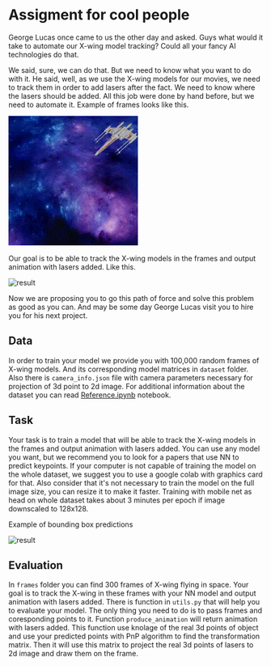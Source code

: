 # Assigment for cool people

George Lucas once came to us the other day and asked. Guys what would it take to automate our X-wing model tracking? 
Could all your fancy AI technologies do that.

We said, sure, we can do that. But we need to know what you want to do with it. 
He said, well, as we use the X-wing models for our movies, we need to track them in order to add lasers after the fact. 
We need to know where the lasers should be added.
All this job were done by hand before, but we need to automate it. 
Example of frames looks like this.

![xwing](frames/xwing.gif)

Our goal is to be able to track the X-wing models in the frames and output animation with lasers added.
Like this.

![result](result/pewpew.gif)

Now we are proposing you to go this path of force and solve this problem as good as you can.
And may be some day George Lucas visit you to hire you for his next project.

## Data
In order to train your model we provide you with 100,000 random frames of X-wing models. 
And its corresponding model matrices in `dataset` folder. 
Also there is `camera_info.json` file with camera parameters necessary for projection of 3d point to 2d image.
For additional information about the dataset you can read [Reference.ipynb](Reference.ipynb) notebook.


## Task
Your task is to train a model that will be able to track the X-wing models in the frames and output animation with lasers added.
You can use any model you want, but we recommend you to look for a papers that use NN to predict keypoints.
If your computer is not capable of training the model on the whole dataset, we suggest you to use a google colab with graphics card for that.
Also consider that it's not necessary to train the model on the full image size, you can resize it to make it faster.
Training with mobile net as head on whole dataset takes about 3 minutes per epoch if image downscaled to 128x128.

Example of bounding box predictions

![result](result/bounding_box.gif)

## Evaluation

In `frames` folder you can find 300 frames of X-wing flying in space. 
Your goal is to track the X-wing in these frames with your NN model and output animation with lasers added.
There is function in `utils.py` that will help you to evaluate your model. The only thing you need to do is to pass frames and coresponding points to it.
Function `produce_animation` will return animation with lasers added. 
This function use knolage of the real 3d points of object and use your predicted points with PnP algorithm to find the transformation matrix.
Then it will use this matrix to project the real 3d points of lasers to 2d image and draw them on the frame.